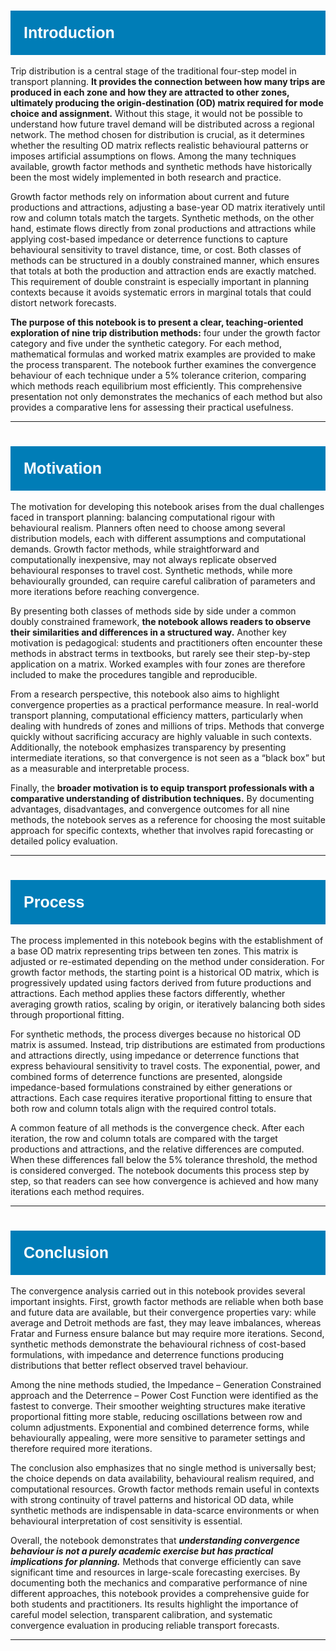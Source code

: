 # <h1 style='background-color: rgb(0,125,183); padding: 21px; color: #FFFFFF; font-family: Helvetica; font-size: 25px'>**Introduction**</h1> 

Trip distribution is a central stage of the traditional four-step model in transport planning. <b>It provides the connection between how many trips are produced in each zone and how they are attracted to other zones, ultimately producing the origin-destination (OD) matrix required for mode choice and assignment.</b> Without this stage, it would not be possible to understand how future travel demand will be distributed across a regional network. The method chosen for distribution is crucial, as it determines whether the resulting OD matrix reflects realistic behavioural patterns or imposes artificial assumptions on flows. Among the many techniques available, growth factor methods and synthetic methods have historically been the most widely implemented in both research and practice.  

Growth factor methods rely on information about current and future productions and attractions, adjusting a base-year OD matrix iteratively until row and column totals match the targets. Synthetic methods, on the other hand, estimate flows directly from zonal productions and attractions while applying cost-based impedance or deterrence functions to capture behavioural sensitivity to travel distance, time, or cost. Both classes of methods can be structured in a doubly constrained manner, which ensures that totals at both the production and attraction ends are exactly matched. This requirement of double constraint is especially important in planning contexts because it avoids systematic errors in marginal totals that could distort network forecasts.  

<b>The purpose of this notebook is to present a clear, teaching-oriented exploration of nine trip distribution methods:</b> four under the growth factor category and five under the synthetic category. For each method, mathematical formulas and worked matrix examples are provided to make the process transparent. The notebook further examines the convergence behaviour of each technique under a 5% tolerance criterion, comparing which methods reach equilibrium most efficiently. This comprehensive presentation not only demonstrates the mechanics of each method but also provides a comparative lens for assessing their practical usefulness.  

---

# <h1 style='background-color: rgb(0,125,183); padding: 21px; color: #FFFFFF; font-family: Helvetica; font-size: 25px'>**Motivation**</h1> 

The motivation for developing this notebook arises from the dual challenges faced in transport planning: balancing computational rigour with behavioural realism. Planners often need to choose among several distribution models, each with different assumptions and computational demands. Growth factor methods, while straightforward and computationally inexpensive, may not always replicate observed behavioural responses to travel cost. Synthetic methods, while more behaviourally grounded, can require careful calibration of parameters and more iterations before reaching convergence.  

By presenting both classes of methods side by side under a common doubly constrained framework, <b>the notebook allows readers to observe their similarities and differences in a structured way.</b> Another key motivation is pedagogical: students and practitioners often encounter these methods in abstract terms in textbooks, but rarely see their step-by-step application on a matrix. Worked examples with four zones are therefore included to make the procedures tangible and reproducible.  

From a research perspective, this notebook also aims to highlight convergence properties as a practical performance measure. In real-world transport planning, computational efficiency matters, particularly when dealing with hundreds of zones and millions of trips. Methods that converge quickly without sacrificing accuracy are highly valuable in such contexts. Additionally, the notebook emphasizes transparency by presenting intermediate iterations, so that convergence is not seen as a “black box” but as a measurable and interpretable process.  

Finally, the <b>broader motivation is to equip transport professionals with a comparative understanding of distribution techniques.</b> By documenting advantages, disadvantages, and convergence outcomes for all nine methods, the notebook serves as a reference for choosing the most suitable approach for specific contexts, whether that involves rapid forecasting or detailed policy evaluation.  

---

# <h1 style='background-color: rgb(0,125,183); padding: 21px; color: #FFFFFF; font-family: Helvetica; font-size: 25px'>**Process**</h1> 

The process implemented in this notebook begins with the establishment of a base OD matrix representing trips between ten zones. This matrix is adjusted or re-estimated depending on the method under consideration. For growth factor methods, the starting point is a historical OD matrix, which is progressively updated using factors derived from future productions and attractions. Each method applies these factors differently, whether averaging growth ratios, scaling by origin, or iteratively balancing both sides through proportional fitting.  

For synthetic methods, the process diverges because no historical OD matrix is assumed. Instead, trip distributions are estimated from productions and attractions directly, using impedance or deterrence functions that express behavioural sensitivity to travel costs. The exponential, power, and combined forms of deterrence functions are presented, alongside impedance-based formulations constrained by either generations or attractions. Each case requires iterative proportional fitting to ensure that both row and column totals align with the required control totals.  

A common feature of all methods is the convergence check. After each iteration, the row and column totals are compared with the target productions and attractions, and the relative differences are computed. When these differences fall below the 5% tolerance threshold, the method is considered converged. The notebook documents this process step by step, so that readers can see how convergence is achieved and how many iterations each method requires.  

---

# <h1 style='background-color: rgb(0,125,183); padding: 21px; color: #FFFFFF; font-family: Helvetica; font-size: 25px'>**Conclusion**</h1> 

The convergence analysis carried out in this notebook provides several important insights. First, growth factor methods are reliable when both base and future data are available, but their convergence properties vary: while average and Detroit methods are fast, they may leave imbalances, whereas Fratar and Furness ensure balance but may require more iterations. Second, synthetic methods demonstrate the behavioural richness of cost-based formulations, with impedance and deterrence functions producing distributions that better reflect observed travel behaviour.  

Among the nine methods studied, the Impedance – Generation Constrained approach and the Deterrence – Power Cost Function were identified as the fastest to converge. Their smoother weighting structures make iterative proportional fitting more stable, reducing oscillations between row and column adjustments. Exponential and combined deterrence forms, while behaviourally appealing, were more sensitive to parameter settings and therefore required more iterations.  

The conclusion also emphasizes that no single method is universally best; the choice depends on data availability, behavioural realism required, and computational resources. Growth factor methods remain useful in contexts with strong continuity of travel patterns and historical OD data, while synthetic methods are indispensable in data-scarce environments or when behavioural interpretation of cost sensitivity is essential.  

Overall, the notebook demonstrates that <b><i>understanding convergence behaviour is not a purely academic exercise but has practical implications for planning.</i></b> Methods that converge efficiently can save significant time and resources in large-scale forecasting exercises. By documenting both the mechanics and comparative performance of nine different approaches, this notebook provides a comprehensive guide for both students and practitioners. Its results highlight the importance of careful model selection, transparent calibration, and systematic convergence evaluation in producing reliable transport forecasts.  

---